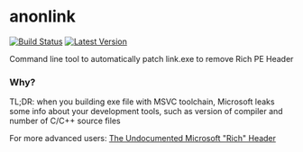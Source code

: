 # anonlink

[![Build Status](https://github.com/StackOverflowExcept1on/anonlink/actions/workflows/main.yml/badge.svg)](https://github.com/StackOverflowExcept1on/anonlink/actions/workflows/main.yml)
[![Latest Version](https://img.shields.io/crates/v/anonlink.svg)](https://crates.io/crates/anonlink)

Command line tool to automatically patch link.exe to remove Rich PE Header

### Why?

TL;DR: when you building exe file with MSVC toolchain, Microsoft leaks some info about your development tools, such as
version of compiler and number of C/C++ source files

For more advanced
users: [The Undocumented Microsoft "Rich" Header](https://bytepointer.com/articles/the_microsoft_rich_header.htm)
